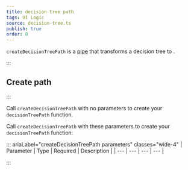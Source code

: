 ```yaml
---
title: decision tree path
tags: UI Logic
source: decision-tree.ts
publish: true
order: 0
---
```


`createDecisionTreePath` is a [pipe](/docs/logic/pipes-overview) that transforms a decision tree to <!--TODO-->.


:::
## Create path
:::

Call `createDecisionTreePath` with no parameters to create your `decisionTreePath` function.

Call `createDecisionTreePath` with these parameters to create your `decisionTreePath` function:

::: ariaLabel="createDecisionTreePath parameters" classes="wide-4"
| Parameter | Type | Required | Description |
| --- | --- | --- | --- |

:::

